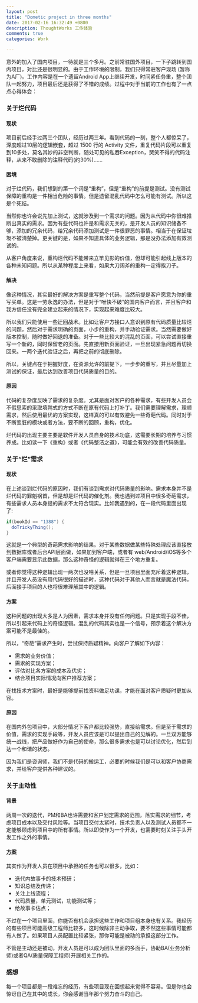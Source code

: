 ```yaml
---
layout: post
title: "Dometic project in three months"
date: 2017-02-16 16:32:49 +0800
description: ThoughtWorks 工作体验
comments: true
categories: Work

---
```


意外的加入了国内项目，一待就是三个多月。之前常驻国外项目，一下子跳转到国内项目，对比还是很明显的。由于工作环境的限制，我们只得常驻客户现场 (暂称为A厂)。工作内容是在一个遗留Android App上继续开发，时间紧任务重，整个团队一起努力，项目最后还是获得了不错的成绩。过程中对于当前的工作也有了一点点心得体会：

### 关于烂代码

#### 现状

项目前后经手过两三个团队，经历过两三年。看到代码的一刻，整个人都惊呆了，深度超过10层的逻辑嵌套，超过 1500 行的 Activity 文件，重复代码片段可以重复到10多处，莫名其妙的非空判断，随处可见的私吞Exception，哭笑不得的代码注释，从来不敢删除的注释代码(约30%)......

<!-- more -->

#### 困境

对于烂代码，我们想到的第一个词是“重构”，但是“重构”的前提是测试。没有测试保障的重构是一件相当危险的事情。但是遗留混乱代码中怎么可能有测试。所以这是个死结。

当然你也许会说先加上测试，这就涉及到一个需求的问题。因为从代码中你很难推断出真实的需求。因为有些代码也许是和需求无关的，是开发人员的知识储备不够，添加的冗余代码，给冗余代码添加测试是一件很罪恶的事情。相当于在保证垃圾不被清楚掉。更关键的是，如果不知道具体的业务逻辑，那是没办法添加有效测试的。

从客户角度来说，重构烂代码不能带来立竿见影的价值，但却可能引起线上版本的各种未知问题。所以从某种程度上来看，如果大刀阔斧的重构一定得挨刀子。

#### 解决

像这种情况，其实最好的解决方案是重写整个代码，当然前提是客户愿意为你的重写买单。这是一劳永逸的办法，但是对于“唯快不破”的国内客户而言，并且客户和我方信任没有完全建立起来的情况下，实现起来难度比较大。

所以我们只能使用一些迂回战术。比如让客户方接口人意识到原有代码质量比较烂的问题，然后对于需求明确的页面，小步的重构，并手动验证需求。当然需要做好版本控制，随时做好回退的准备。对于一些比较大的混乱的页面，可以尝试直接重写一个新的，同时保留老的页面。先直接用新页面验证，一旦出现紧急问题再切换回来。一两个迭代验证之后，再把之前的彻底删除。

所以，关键点在于把握好度，在资源允许的前提下，一步步的重写，并且尽量加上测试的保证，最后达到改善项目代码质量的目的。

#### 原因

代码的复杂度反映了需求的复杂度。尤其是面对客户的各种需求，有些开发人员会不假思索的采取填鸭式的方式不断在原有代码上打补丁。我们需要理解需求，理顺需求，然后使用最优的方案实现，这样真的可以有效避免一些奇葩代码。同时对于不断变脏的模块或者方法，要不断的回顾，重构，优化。

烂代码的出现主要主要是软件开发人员自身的技术功底，这需要长期的培养与习惯养成。比如读一下《重构》或者《代码整洁之道》，可能会有效的改善代码质量。

### 关于“烂”需求

#### 现状

在上述谈到烂代码的原因时，我们有谈到需求对代码质量的影响。需求本身并不是烂代码的罪魁祸首，但是却是烂代码的催化剂。我也遇到过项目中很多奇葩需求，有些需求人员本身提的需求不太符合现实。比如我遇到的，在一段代码里面出现了:
```java
if(bookId == "1388") {
  doTrickyThing();
}
```
这就是一个典型的奇葩需求影响的结果。对于某些数据做某些特殊处理应该直接放到数据库或者后台API层面做，如果加到客户端，或者有 web/Android/iOS等多个客户端需要显示此数据，那么这种奇怪的逻辑就得在三个地方重复。

或者你觉得这种逻辑出现一两次也没啥关系，但是一旦项目里面充斥着这种逻辑，并且开发人员没有用代码很好的描述时，这种代码对于其他人而言就是魔法代码，后面接手项目的人也将很难理解其中的逻辑。

#### 方案

这种问题的出现大多是人为因素，需求本身并没有任何问题。只是实现手段不佳，所以引起来代码上的奇怪逻辑。混乱的代码其实也是一个信号，预示着这个解决方案可能不是最佳的。

所以，“奇葩”需求产生时，尝试保持质疑精神。向客户了解如下内容：

* 需求的业务价值；
* 需求的实现方案；
* 评估对比各方案的成本及优劣；
* 结合项目实际情况向客户推荐方案；

在找技术方案时，最好是能够提前找资料做足功课，才能在面对客户质疑时更加从容。

#### 原因

在国内外包项目中，大部分情况下客户都比较强势，直接给需求。但是至于需求的价值，需求的实现手段等，开发人员应该是可以提出自己的见解的。一旦双方能够统一战线，把产品做好作为自己的使命，那么很多需求也是可以讨论优化，然后到达一个和谐的状态。

因为我们是咨询师，我们不是代码的搬运工，必要的时候我们是可以和客户协商需求，并给客户提供各种建议的。

### 关于主动性

#### 背景

两周一次的迭代，PM和BA也许需要和客户划定需求的范围，落实需求的细节，考虑项目成本以及交付风险等。当项目交付太紧时，技术负责人以及测试人员都不一定能够顾虑到项目中的所有事情。所以即使作为一个开发，也需要时刻关注手头开发工作之外的事情。

#### 方案

其实作为开发人员在项目中承担的任务也可以很多，比如：

* 迭代内故事卡的技术预研；
* 知识总结及传递；
* 关注上线流程；
* 代码质量，单元测试，功能测试等；
* 给故事卡估点；

不过在一个项目里面，你能否有机会承担这些工作和项目组本身也有关系。我经历的有些项目可能高级工程师比较多，这时候除非主动争取，要不然这些事情可能都有人做了。如果项目人员配置比较紧张，那你可能是被动的承担这部分工作。

不管是主动还是被动，开发人员是可以成为团队里面的多面手，协助BA(业务分析师)或者QA(质量保障工程师)开展相关工作的。

### 感想

每一个项目都是一段难忘的经历，有些项目现在回想起来觉得不容易。但是你也会惊讶自己在其中的成长，你会感谢当年那个努力奋斗的自己。